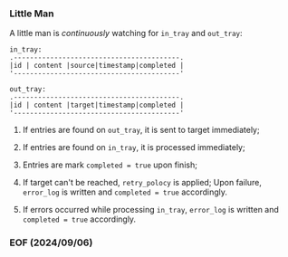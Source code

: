 ### Little Man 

A little man is *continuously* watching for `in_tray` and `out_tray`: 

```
in_tray: 
.-----------------------------------------.
|id | content |source|timestamp|completed |
'-----------------------------------------'

out_tray: 
.-----------------------------------------.
|id | content |target|timestamp|completed |
'-----------------------------------------'
```

1. If entries are found on `out_tray`, it is sent to target immediately; 

2. If entries are found on `in_tray`, it is processed immediately; 

3. Entries are mark `completed = true` upon finish; 

4. If target can't be reached, `retry_polocy` is applied; Upon failure, `error_log` is written and `completed = true` accordingly. 

5. If errors occurred while processing `in_tray`, `error_log` is written and `completed = true` accordingly. 


### EOF (2024/09/06)
